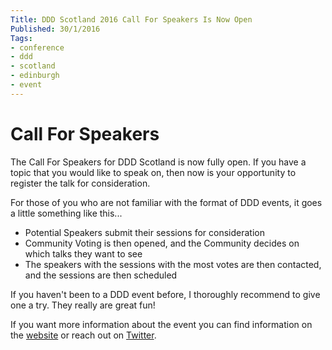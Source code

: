 ```yaml
---
Title: DDD Scotland 2016 Call For Speakers Is Now Open
Published: 30/1/2016
Tags:
- conference
- ddd
- scotland
- edinburgh
- event
---
```


# Call For Speakers

The Call For Speakers for DDD Scotland is now fully open.  If you have a topic that you would like to speak on, then now is your opportunity to register the talk for consideration.

For those of you who are not familiar with the format of DDD events, it goes a little something like this...

- Potential Speakers submit their sessions for consideration
- Community Voting is then opened, and the Community decides on which talks they want to see
- The speakers with the sessions with the most votes are then contacted, and the sessions are then scheduled

If you haven't been to a DDD event before, I thoroughly recommend to give one a try.  They really are great fun!

If you want more information about the event you can find information on the [website](http://ddd.scot ) or reach out on [Twitter](https://twitter.com/dddscot).
